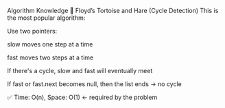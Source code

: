 Algorithm Knowledge
🧠 Floyd’s Tortoise and Hare (Cycle Detection)
This is the most popular algorithm:

Use two pointers:

slow moves one step at a time

fast moves two steps at a time

If there's a cycle, slow and fast will eventually meet

If fast or fast.next becomes null, then the list ends → no cycle

✅ Time: O(n), Space: O(1) ← required by the problem
